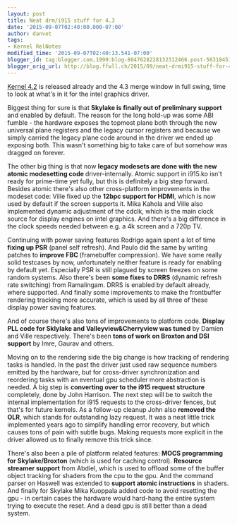 ```yaml
---
layout: post
title: Neat drm/i915 stuff for 4.3
date: '2015-09-07T02:40:00.000-07:00'
author: danvet
tags:
- Kernel RelNotes
modified_time: '2015-09-07T02:40:13.541-07:00'
blogger_id: tag:blogger.com,1999:blog-8047628228132312466.post-5631845111107853206
blogger_orig_url: http://blog.ffwll.ch/2015/09/neat-drmi915-stuff-for-43.html
---
```


[Kernel 4.2](/2015/06/neat-drmi915-stuff-for-42.html) is
released already and the 4.3 merge window in full swing, time to look at what's
in it for the intel graphics driver.



<!--more-->



Biggest thing for sure is that <b>Skylake is finally out of preliminary support</b> and enabled by default. The reason for the long hold-up was some ABI fumble - the hardware exposes the topmost plane both through the new universal plane registers and the legacy cursor registers and because we simply carried the legacy plane code around in the driver we ended up exposing both. This wasn't something big to take care of but somehow was dragged on forever.



The other big thing is that now <b>legacy modesets are done with the new atomic modesetting code </b>driver-internally. Atomic support in i915.ko isn't ready for prime-time yet fully, but this is definitely a big step forward. Besides atomic there's also other cross-platform improvements in the modeset code: Ville fixed up the <b>12bpc support for HDMI</b>, which is now used by default if the screen supports it. Mika Kahola and Ville also implemented dynamic adjustment of the cdclk, which is the main clock source for display engines on intel graphics. And there's a big difference in the clock speeds needed between e.g. a 4k screen and a 720p TV.



Continuing with power saving features Rodrigo again spent a lot of time <b>fixing up PSR</b> (panel self refresh). And Paulo did the same by writing patches to <b>improve FBC </b>(framebuffer compression). We have some really solid testcases by now, unfortunately neither feature is ready for enabling by default yet. Especially PSR is still plagued by screen freezes on some random systems. Also there's been <b>some fixes to DRRS</b> (dynamic refresh rate switching) from Ramalingam. DRRS is enabled by default already, where supported. And finally some improvements to make the frontbuffer rendering tracking more accurate, which is used by all three of these display power saving features.



And of course there's also tons of improvements to platform code. <b>Display PLL code for Sklylake and Valleyview&amp;Cherryview was tuned</b> by Damien and Ville respectively. There's been <b>tons of work on Broxton and DSI support</b> by Imre, Gaurav and others.



Moving on to the rendering side the big change is how tracking of rendering tasks is handled. In the past the driver just used raw sequence numbers emitted by the hardware, but for cross-driver synchronization and reordering tasks with an eventual gpu scheduler more abstraction is needed. A big step is <b>converting over to the i915 request structure</b> completely, done by John Harrison. The next step will be to switch the internal implementation for i915 requests to the cross-driver fences, but that's for future kernels. As a follow-up cleanup John also <b>removed the OLR</b>, which stands for outstanding lazy request. It was a neat little trick implemented years ago to simplify handling error recovery, but which causes tons of pain with subtle bugs. Making requests more explicit in the driver allowed us to finally remove this trick since.



There's also been a pile of platform related features: <b>MOCS programming for Skylake/Broxton</b> (which is used for caching control). <b>Resource streamer support</b> from Abdiel, which is used to offload some of the buffer object tracking for shaders from the cpu to the gpu. And the command parser on Haswell was extended to <b>support atomic instructions</b> in shaders. And finally for Skylake Mika Kuoppala added code to avoid resetting the gpu - in certain cases the hardware would hard-hang the entire system trying to execute the reset. And a dead gpu is still better than a dead system.

